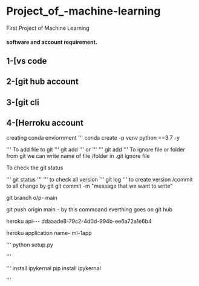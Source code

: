 # Project_of_-machine-learning
First Project of Machine Learning

#### software and account requirement.
## 1-[vs code
## 2-[git hub account
## 3-[git cli
## 4-[Herroku account

creating conda enviornment
'''
   conda create -p venv python ==3.7 -y

'''
To add file to git 
'''
git add
'''
or
'''
'''
git add <file name>
'''
To ignore file or folder from git we can write name of file /folder in .git ignore file
 
 To check the git status

 '''
 git status
 '''
 '''
 to check all version
'''
 git log
'''
to create version /commit to all change by git 
git commit -m "message that we want to write"

git branch 
 o/p- main

git push origin main - by this commoand everthing goes on git hub

heroku api--- ddaaade8-79c2-4d0d-994b-ee6a72a1e6b4

heroku application name- ml-1app

'''
python setup.py

'''

'''
install ipykernal
pip install ipykernal

'''
  